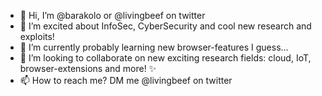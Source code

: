 - 👋 Hi, I’m @barakolo or @livingbeef on twitter
- 👀 I’m excited about InfoSec, CyberSecurity and cool new research and exploits!
- 🌱 I’m currently probably learning new browser-features I guess...
- 💞️ I’m looking to collaborate on new exciting research fields: cloud, IoT, browser-extensions and more! ✨
- 📫 How to reach me? DM me @livingbeef on twitter 

<!---
barakolo/barakolo is a ✨ special ✨ repository because its `README.md` (this file) appears on your GitHub profile.
You can click the Preview link to take a look at your changes.
--->
